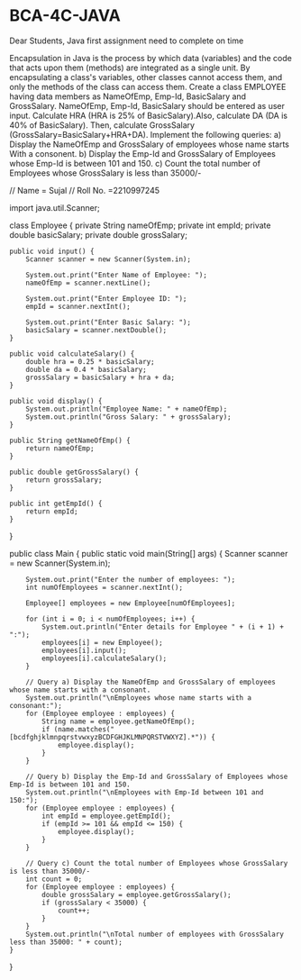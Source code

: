 # BCA-4C-JAVA
Dear Students, Java first assignment need to complete on time

Encapsulation in Java is the process by which data (variables) and the code that acts upon them (methods) are integrated as a single unit. By encapsulating a class's variables, other classes cannot access them, and only the methods of the class can access them. 
Create a class EMPLOYEE having data members as NameOfEmp, Emp-Id, BasicSalary and GrossSalary. NameOfEmp, Emp-Id, BasicSalary should be entered as user input. Calculate HRA (HRA is 25% of BasicSalary).Also, calculate DA (DA is 40% of BasicSalary). Then, calculate GrossSalary (GrossSalary=BasicSalary+HRA+DA). 
Implement the following queries: 
a) Display the NameOfEmp and GrossSalary of employees whose name starts With a consonent.
b) Display the Emp-Id and GrossSalary of Employees whose Emp-Id is between 101 and 150.
c) Count the total number of Employees whose GrossSalary is less than 35000/-


// Name = Sujal 
// Roll No. =2210997245


import java.util.Scanner;

class Employee {
    private String nameOfEmp;
    private int empId;
    private double basicSalary;
    private double grossSalary;

    public void input() {
        Scanner scanner = new Scanner(System.in);

        System.out.print("Enter Name of Employee: ");
        nameOfEmp = scanner.nextLine();

        System.out.print("Enter Employee ID: ");
        empId = scanner.nextInt();

        System.out.print("Enter Basic Salary: ");
        basicSalary = scanner.nextDouble();
    }

    public void calculateSalary() {
        double hra = 0.25 * basicSalary;
        double da = 0.4 * basicSalary;
        grossSalary = basicSalary + hra + da;
    }

    public void display() {
        System.out.println("Employee Name: " + nameOfEmp);
        System.out.println("Gross Salary: " + grossSalary);
    }

    public String getNameOfEmp() {
        return nameOfEmp;
    }

    public double getGrossSalary() {
        return grossSalary;
    }

    public int getEmpId() {
        return empId;
    }
}

public class Main {
    public static void main(String[] args) {
        Scanner scanner = new Scanner(System.in);

        System.out.print("Enter the number of employees: ");
        int numOfEmployees = scanner.nextInt();

        Employee[] employees = new Employee[numOfEmployees];

        for (int i = 0; i < numOfEmployees; i++) {
            System.out.println("Enter details for Employee " + (i + 1) + ":");
            employees[i] = new Employee();
            employees[i].input();
            employees[i].calculateSalary();
        }

        // Query a) Display the NameOfEmp and GrossSalary of employees whose name starts with a consonant.
        System.out.println("\nEmployees whose name starts with a consonant:");
        for (Employee employee : employees) {
            String name = employee.getNameOfEmp();
            if (name.matches("[bcdfghjklmnpqrstvwxyzBCDFGHJKLMNPQRSTVWXYZ].*")) {
                employee.display();
            }
        }

        // Query b) Display the Emp-Id and GrossSalary of Employees whose Emp-Id is between 101 and 150.
        System.out.println("\nEmployees with Emp-Id between 101 and 150:");
        for (Employee employee : employees) {
            int empId = employee.getEmpId();
            if (empId >= 101 && empId <= 150) {
                employee.display();
            }
        }

        // Query c) Count the total number of Employees whose GrossSalary is less than 35000/-
        int count = 0;
        for (Employee employee : employees) {
            double grossSalary = employee.getGrossSalary();
            if (grossSalary < 35000) {
                count++;
            }
        }
        System.out.println("\nTotal number of employees with GrossSalary less than 35000: " + count);
    }
}

